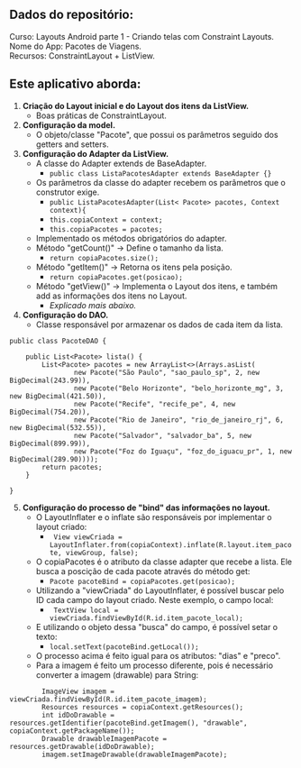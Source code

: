 ## Dados do repositório:
Curso: Layouts Android parte 1 - Criando telas com Constraint Layouts.<br>
Nome do App: Pacotes de Viagens.<br>
Recursos: ConstraintLayout + ListView.<br>

## Este aplicativo aborda:
1. **Criação do Layout inicial e do Layout dos itens da ListView.**
    - Boas práticas de ConstraintLayout.
2. **Configuração da model.**
    - O objeto/classe "Pacote", que possui os parâmetros seguido dos getters and setters.
3. **Configuração do Adapter da ListView.**
    - A classe do Adapter extends de BaseAdapter.
        - ``` public class ListaPacotesAdapter extends BaseAdapter {} ```
    - Os parâmetros da classe do adapter recebem os parâmetros que o construtor exige.
        - ``` public ListaPacotesAdapter(List< Pacote> pacotes, Context context){ ```
        - ``` this.copiaContext = context; ```
        - ``` this.copiaPacotes = pacotes; ```
    - Implementado os métodos obrigatórios do adapter.  
    - Método "getCount()" -> Define o tamanho da lista.
        - ``` return copiaPacotes.size(); ```
    - Método "getItem()" -> Retorna os itens pela posição.
        - ``` return copiaPacotes.get(posicao); ```
    - Método "getView()" -> Implementa o Layout dos itens, e também add as informações dos itens no Layout.
        - _Explicado mais abaixo._
4. **Configuração do DAO.**
    - Classe responsável por armazenar os dados de cada item da lista.
``` 
public class PacoteDAO {

    public List<Pacote> lista() {
        List<Pacote> pacotes = new ArrayList<>(Arrays.asList(
                new Pacote("São Paulo", "sao_paulo_sp", 2, new BigDecimal(243.99)),
                new Pacote("Belo Horizonte", "belo_horizonte_mg", 3, new BigDecimal(421.50)),
                new Pacote("Recife", "recife_pe", 4, new BigDecimal(754.20)),
                new Pacote("Rio de Janeiro", "rio_de_janeiro_rj", 6, new BigDecimal(532.55)),
                new Pacote("Salvador", "salvador_ba", 5, new BigDecimal(899.99)),
                new Pacote("Foz do Iguaçu", "foz_do_iguacu_pr", 1, new BigDecimal(289.90))));
        return pacotes;
    }

}
```
5. **Configuração do processo de "bind" das informações no layout.**
    - O LayoutInflater e o inflate são responsáveis por implementar o layout criado:
        - ``` View viewCriada = LayoutInflater.from(copiaContext).inflate(R.layout.item_pacote, viewGroup, false);```
    - O copiaPacotes é o atributo da classe adapter que recebe a lista. Ele busca a poscição de cada pacote através do método get:
        - ``` Pacote pacoteBind = copiaPacotes.get(posicao); ```
    - Utilizando a "viewCriada" do LayoutInflater, é possível buscar pelo ID cada campo do layout criado. Neste exemplo, o campo local:
        - ``` TextView local = viewCriada.findViewById(R.id.item_pacote_local);```
    - E utilizando o objeto dessa "busca" do campo, é possível setar o texto:
        - ``` local.setText(pacoteBind.getLocal()); ```
    - O processo acima é feito igual para os atributos: "dias" e "preco".
    - Para a imagem é feito um processo diferente, pois é necessário converter a imagem (drawable) para String:
```
        ImageView imagem = viewCriada.findViewById(R.id.item_pacote_imagem);
        Resources resources = copiaContext.getResources();
        int idDoDrawable = resources.getIdentifier(pacoteBind.getImagem(), "drawable", copiaContext.getPackageName());
        Drawable drawableImagemPacote = resources.getDrawable(idDoDrawable);
        imagem.setImageDrawable(drawableImagemPacote);
```
        
   
    
